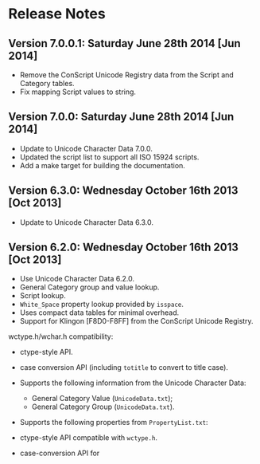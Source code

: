 Release Notes
=============

Version 7.0.0.1: Saturday June 28th 2014 \[Jun 2014\]
-----------------------------------------------------

  *  Remove the ConScript Unicode Registry data from the Script and Category tables.
  *  Fix mapping Script values to string.

Version 7.0.0: Saturday June 28th 2014 \[Jun 2014\]
---------------------------------------------------

  *  Update to Unicode Character Data 7.0.0.
  *  Updated the script list to support all ISO 15924 scripts.
  *  Add a make target for building the documentation.

Version 6.3.0: Wednesday October 16th 2013 \[Oct 2013\]
-------------------------------------------------------

  *  Update to Unicode Character Data 6.3.0.

Version 6.2.0: Wednesday October 16th 2013 \[Oct 2013\]
-------------------------------------------------------

  *  Use Unicode Character Data 6.2.0.
  *  General Category group and value lookup.
  *  Script lookup.
  *  `White_Space` property lookup provided by `isspace`.
  *  Uses compact data tables for minimal overhead.
  *  Support for Klingon [F8D0-F8FF] from the ConScript Unicode Registry.

wctype.h/wchar.h compatibility: 

  *  ctype-style API.
  *  case conversion API (including `totitle` to convert to title case).

  *  Supports the following information from the Unicode Character Data:
     *  General Category Value (`UnicodeData.txt`);
     *  General Category Group (`UnicodeData.txt`).
  *  Supports the following properties from `PropertyList.txt`:
  *  ctype-style API compatible with `wctype.h`.
  *  case-conversion API for 
